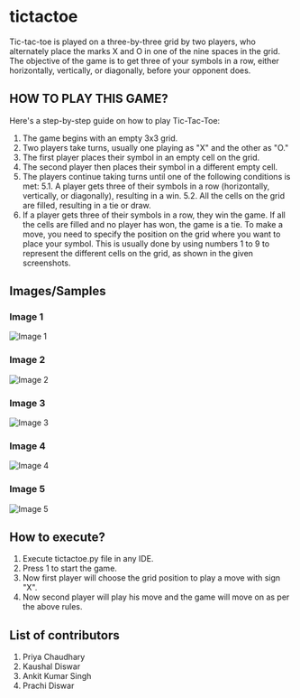 # tictactoe

Tic-tac-toe is played on a three-by-three grid by two players, who alternately place the marks X and O in one of the nine spaces in the grid.
The objective of the game is to get three of your symbols in a row, either horizontally, vertically, or diagonally, before your opponent does.

## HOW TO PLAY THIS GAME?
Here's a step-by-step guide on how to play Tic-Tac-Toe:

1. The game begins with an empty 3x3 grid.
2. Two players take turns, usually one playing as "X" and the other as "O."
3. The first player places their symbol in an empty cell on the grid.
4. The second player then places their symbol in a different empty cell.
5. The players continue taking turns until one of the following conditions is met:
    5.1. A player gets three of their symbols in a row (horizontally, vertically, or diagonally), resulting in a win.
    5.2. All the cells on the grid are filled, resulting in a tie or draw.
6. If a player gets three of their symbols in a row, they win the game. If all the cells are filled and no player has won, the game is a tie.
To make a move, you need to specify the position on the grid where you want to place your symbol. This is usually done by using numbers 1 to 9 to represent the different cells on the grid, as shown in the given screenshots.

## Images/Samples

### Image 1
![Image 1](https://github.com/hacquees/tictactoe/blob/main/screenshots/game_starting.png)
### Image 2
![Image 2](https://github.com/hacquees/tictactoe/blob/main/screenshots/choosing_1_to_start.png)
### Image 3
![Image 3](https://github.com/hacquees/tictactoe/blob/main/screenshots/game_draw.png)
### Image 4
![Image 4](https://github.com/hacquees/tictactoe/blob/main/screenshots/winner_0.png)
### Image 5
![Image 5](https://github.com/hacquees/tictactoe/blob/main/screenshots/winner_x.png)

## How to execute? 
1. Execute tictactoe.py file in any IDE.
2. Press 1 to start the game.
3. Now first player will choose the grid position to play a move with sign "X".
4. Now second player will play his move and the game will move on as per the above rules.

## List of contributors

1. Priya Chaudhary
2. Kaushal Diswar
3. Ankit Kumar Singh
4. Prachi Diswar


